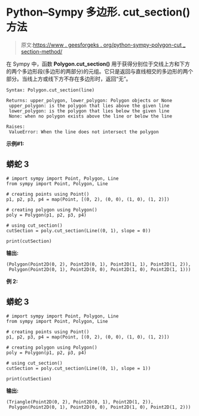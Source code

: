 # Python–Sympy 多边形. cut_section()方法

> 原文:[https://www . geesforgeks . org/python-sympy-polygon-cut _ section-method/](https://www.geeksforgeeks.org/python-sympy-polygon-cut_section-method/)

在 Sympy 中，函数 **Polygon.cut_section()** 用于获得分别位于交线上方和下方的两个多边形段(多边形的两部分)的元组。它只是返回与直线相交的多边形的两个部分。当线上方或线下方不存在多边形时，返回“无”。

```
Syntax: Polygon.cut_section(line)

Returns: upper_polygon, lower_polygon: Polygon objects or None
 upper_polygon: is the polygon that lies above the given line
 lower_polygon: is the polygon that lies below the given line
 None: when no polygon exists above the line or below the line

Raises: 
 ValueError: When the line does not intersect the polygon

```

**示例#1:**

## 蟒蛇 3

```
# import sympy import Point, Polygon, Line
from sympy import Point, Polygon, Line

# creating points using Point()
p1, p2, p3, p4 = map(Point, [(0, 2), (0, 0), (1, 0), (1, 2)])

# creating polygon using Polygon()
poly = Polygon(p1, p2, p3, p4)

# using cut_section()
cutSection = poly.cut_section(Line((0, 1), slope = 0))

print(cutSection)
```

**输出:**

```
(Polygon(Point2D(0, 2), Point2D(0, 1), Point2D(1, 1), Point2D(1, 2)), 
 Polygon(Point2D(0, 1), Point2D(0, 0), Point2D(1, 0), Point2D(1, 1)))

```

**例 2:**

## 蟒蛇 3

```
# import sympy import Point, Polygon, Line
from sympy import Point, Polygon, Line

# creating points using Point()
p1, p2, p3, p4 = map(Point, [(0, 2), (0, 0), (1, 0), (1, 2)])

# creating polygon using Polygon()
poly = Polygon(p1, p2, p3, p4)

# using cut_section()
cutSection = poly.cut_section(Line((0, 1), slope = 1))

print(cutSection)
```

**输出:**

```
(Triangle(Point2D(0, 2), Point2D(0, 1), Point2D(1, 2)), 
 Polygon(Point2D(0, 1), Point2D(0, 0), Point2D(1, 0), Point2D(1, 2)))
```